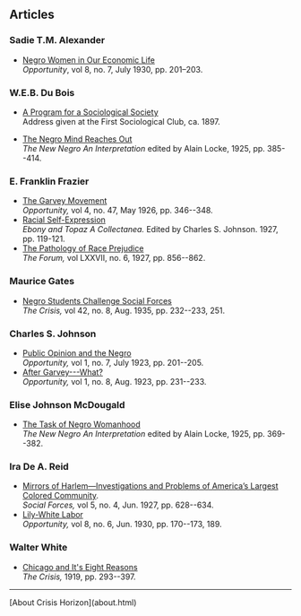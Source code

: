 


## Articles


### Sadie T.M. Alexander
* [Negro Women in Our Economic Life](articles/negro_women.html)<br><em>Opportunity</em>, vol 8, no. 7, July 1930, pp. 201–203.


### W.E.B. Du Bois
* [A Program for a Sociological Society](articles/program.html)<br>Address given at the First Sociological Club, ca. 1897.
<!--* "[The African Roots of War.](articles/african_roots_of_war.html)" <em>The Atlantic Monthly,</em> May, 1915, pp. 707--714.-->
* [The Negro Mind Reaches Out](articles/reaches.html)<br><em>The New Negro An Interpretation</em> edited by Alain Locke, 1925, pp. 385--414.

### E. Franklin Frazier
* [The Garvey Movement](articles/garvey.html)<br> <em>Opportunity,</em> vol 4, no. 47, May 1926, pp. 346--348.
* [Racial Self-Expression](articles/selfexpression.html)<br><em>Ebony and Topaz A Collectanea.</em> Edited by Charles S. Johnson. 1927, pp. 119-121.
* [The Pathology of Race Prejudice](articles/pathology.html)<br> <em>The Forum,</em> vol LXXVII, no. 6, 1927, pp. 856--862.

### Maurice Gates
* [Negro Students Challenge Social&nbsp;Forces](articles/students_challenge.html)<br>  <em>The Crisis,</em> vol 42, no. 8, Aug. 1935, pp. 232--233, 251.

### Charles S. Johnson
* [Public Opinion and the Negro](articles/public_opinion.html)<br> <em>Opportunity,</em> vol 1, no. 7, July 1923, pp.  201--205.
* [After Garvey---What?](articles/after_garvey.html)<br> <em>Opportunity,</em> vol 1, no. 8, Aug. 1923, pp.  231--233.


### Elise Johnson McDougald
* [The Task of Negro Womanhood](articles/womanhood.html)<br> <em>The New Negro An Interpretation</em> edited by Alain Locke, 1925, pp. 369--382.

### Ira De A. Reid
* [Mirrors of Harlem—Investigations and Problems of America’s Largest Colored Community](articles/mirrors_of_harlem.html).<br> <em>Social Forces,</em> vol 5, no. 4, Jun. 1927, pp. 628--634.
* [Lily-White Labor](articles/lilywhite.html)<br> <em>Opportunity,</em> vol 8, no. 6, Jun. 1930, pp. 170--173, 189.


### Walter White
* [Chicago and It's Eight Reasons](articles/chicago.html)<br><em>The Crisis,</em> 1919, pp. 293--397.



<hr>
<p class="center"> [About <span class="center">Crisis Horizon</span>](about.html)
